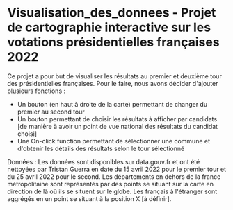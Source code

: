 # Visualisation_des_donnees - Projet de cartographie interactive sur les votations présidentielles françaises 2022
Ce projet a pour but de visualiser les résultats au premier et deuxième tour des présidentielles françaises. Pour le faire, nous avons décider d'ajouter plusieurs fonctions :
  - Un bouton (en haut à droite de la carte) permettant de changer du premier au second tour
  - Un bouton permettant de choisir les résultats à afficher par candidats [de manière à avoir un point de vue national des résultats du candidat choisi]
  - Une On-click function permettant de sélectionner une commune et d'obtenir les détails des résultats selon le tour sélectionné

Données :
Les données sont disponibles sur data.gouv.fr et ont été nettoyées par Tristan Guerra en date du 15 avril 2022 pour le premier tour et du 25 avril 2022 pour le second. 
Les départements en dehors de la france métropolitaine sont représentés par des points se situant sur la carte en direction de là où ils se situent sur le globe.
Les français à l'étranger sont aggrégés en un point se situant à la position X [à définir].

